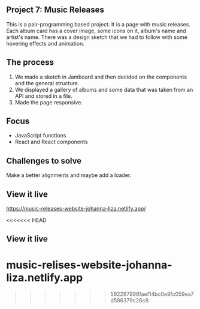 
## Project 7: Music Releases

This is a pair-programming based project. It is a page with music releases.
Each album card has a cover image, some icons on it, album's name and artist's name.
There was a design sketch that we had to follow with some hovering effects and animation.

## The process

1. We made a sketch in Jamboard and then decided on the components and the general structure.
2. We displayed a gallery of albums and some data that was taken from an API and stored in a file.
3. Made the page responsive.

## Focus
* JavaScript functions
* React and React components
 
## Challenges to solve

Make a better alignments and maybe add a loader.
 
 ## View it live

https://music-releases-website-johanna-liza.netlify.app/

<<<<<<< HEAD
## View it live

music-relises-website-johanna-liza.netlify.app
=======
>>>>>>> 592267996faef14bc0e9fc059ea7d586379c26c8

